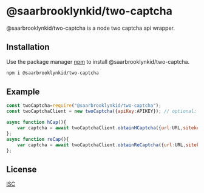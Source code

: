 # @saarbrooklynkid/two-captcha

@saarbrooklynkid/two-captcha is a node two captcha api wrapper.

## Installation

Use the package manager [npm](https://www.npmjs.com/) to install @saarbrooklynkid/two-captcha.

```bash
npm i @saarbrooklynkid/two-captcha
```

## Example

```js
const twoCaptcha=require("@saarbrooklynkid/two-captcha");
const twoCaptchaClient = new twoCaptcha({apiKey:APIKEY}); // optional: returnError BOOLEAN, timeout INT, intervall INT

async function hCap(){
	var captcha = await twoCaptchaClient.obtainHCaptcha({url:URL,sitekey:SITEKEY})
};
async function reCap(){
	var captcha = await twoCaptchaClient.obtainReCaptcha({url:URL,sitekey:SITEKEY}) // optional: Version STRING, proxy STRING, invisible BOOLEAN
};
```

## License
[ISC](https://choosealicense.com/licenses/isc/)